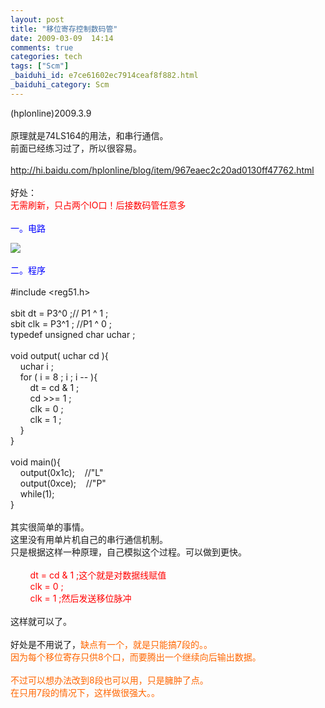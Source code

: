 ```yaml
---
layout: post
title: "移位寄存控制数码管"
date: 2009-03-09  14:14
comments: true
categories: tech
tags: ["Scm"]
_baiduhi_id: e7ce61602ec7914ceaf8f882.html
_baiduhi_category: Scm
---
```


(hplonline)2009.3.9<br/><br/>
原理就是74LS164的用法，和串行通信。<br/>
前面已经练习过了，所以很容易。<br/><br/>
http://hi.baidu.com/hplonline/blog/item/967eaec2c20ad0130ff47762.html<br/><br/>
好处：<br/><font color="#ff0000">无需刷新，只占两个IO口！后接数码管任意多</font><br/><br/><font color="#0000ff">一。电路</font><br/><div forimg="1"><img border="0" src="http://hiphotos.baidu.com/hplonline/pic/item/3695942fffd427191e30898c.jpg" small="0" class="blogimg"/></div>
<br/><font color="#0000ff">二。程序</font><br/><br/>
#include &lt;reg51.h&gt;<br/><br/>
sbit dt = P3^0 ;// P1 ^ 1 ;<br/>
sbit clk = P3^1 ; //P1 ^ 0 ;<br/>
typedef unsigned char uchar ;<br/><br/>
void output( uchar cd ){<br/>
     uchar i ;<br/>
     for ( i = 8 ; i ; i -- ){<br/>
          dt = cd &amp; 1 ;<br/>
          cd &gt;&gt;= 1 ; <br/>
          clk = 0 ; <br/>
          clk = 1 ;<br/>
     }<br/>
}<br/><br/>
void main(){<br/>
     output(0x1c);     //"L"<br/>
     output(0xce);     //"P"<br/>
     while(1);     <br/>
}<br/><br/>
其实很简单的事情。<br/>
这里没有用单片机自己的串行通信机制。<br/>
只是根据这样一种原理，自己模拟这个过程。可以做到更快。<br/><br/>
     <font color="#ff0000">     dt = cd &amp; 1 ;这个就是对数据线赋值<br/>
          clk = 0 ; <br/>
          clk = 1 ;然后发送移位脉冲</font><br/><br/>
这样就可以了。<br/><br/>
好处是不用说了，<font color="#ff6600">缺点有一个，就是只能搞7段的。。<br/>
因为每个移位寄存只供8个口，而要腾出一个继续向后输出数据。<br/><br/>
不过可以想办法改到8段也可以用，只是臃肿了点。<br/>
在只用7段的情况下，这样做很强大。。</font>
